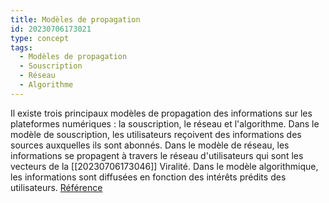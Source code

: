 ```yaml
---
title: Modèles de propagation
id: 20230706173021
type: concept
tags:
  - Modèles de propagation
  - Souscription
  - Réseau
  - Algorithme
---
```


Il existe trois principaux modèles de propagation des informations sur les plateformes numériques : la souscription, le réseau et l'algorithme. Dans le modèle de souscription, les utilisateurs reçoivent des informations des sources auxquelles ils sont abonnés. Dans le modèle de réseau, les informations se propagent à travers le réseau d'utilisateurs qui sont les vecteurs de la [[20230706173046]] Viralité.
Dans le modèle algorithmique, les informations sont diffusées en fonction des intérêts prédits des utilisateurs. [Référence](https://framablog.org/2023/05/22/ouvrir-le-code-des-algorithmes-oui-mais-2-2/)
